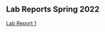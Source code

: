 ## Lab Reports Spring 2022
[Lab Report 1](https://cindy4127.github.io/cse15l-lab-reports/lab-report-1-week-2)